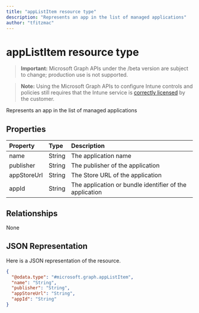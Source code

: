```yaml
---
title: "appListItem resource type"
description: "Represents an app in the list of managed applications"
author: "tfitzmac"
---
```


# appListItem resource type

> **Important:** Microsoft Graph APIs under the /beta version are subject to change; production use is not supported.

> **Note:** Using the Microsoft Graph APIs to configure Intune controls and policies still requires that the Intune service is [correctly licensed](https://go.microsoft.com/fwlink/?linkid=839381) by the customer.

Represents an app in the list of managed applications

## Properties
|Property|Type|Description|
|:---|:---|:---|
|name|String|The application name|
|publisher|String|The publisher of the application|
|appStoreUrl|String|The Store URL of the application|
|appId|String|The application or bundle identifier of the application|

## Relationships
None

## JSON Representation
Here is a JSON representation of the resource.
<!-- {
  "blockType": "resource",
  "@odata.type": "microsoft.graph.appListItem"
}
-->
``` json
{
  "@odata.type": "#microsoft.graph.appListItem",
  "name": "String",
  "publisher": "String",
  "appStoreUrl": "String",
  "appId": "String"
}
```



